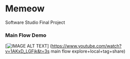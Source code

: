 # Memeow
Software Studio Final Project
### Main Flow Demo
[![IMAGE ALT TEXT](http://img.youtube.com/vi/1AKxD_LGFjk&t/0.jpg)]
(https://www.youtube.com/watch?v=1AKxD_LGFjk&t=3s main flow explore+local+tag+share)
